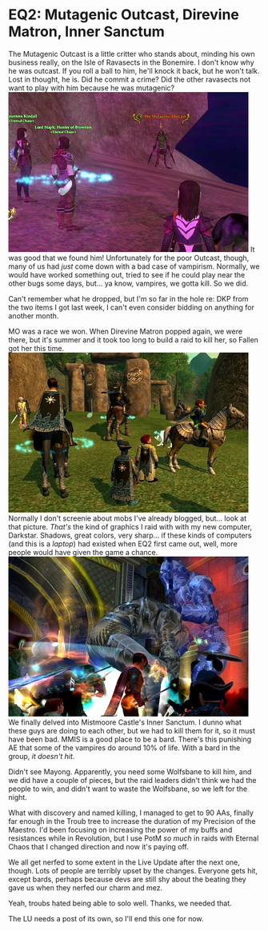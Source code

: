 # EQ2: Mutagenic Outcast, Direvine Matron, Inner Sanctum

The Mutagenic Outcast is a little critter who stands about, minding his own business really, on the Isle of Ravasects in the Bonemire. I don't know why he was outcast. If you roll a ball to him, he'll knock it back, but he won't talk. Lost in thought, he is. Did he commit a crime? Did the other ravasects not want to play with him because he was mutagenic?
![eq2_000004.jpg](../uploads/2007/06/eq2_000004.jpg)
It was good that we found him! Unfortunately for the poor Outcast, though, many of us had *just* come down with a bad case of vampirism. Normally, we would have worked something out, tried to see if he could play near the other bugs some days, but... ya know, vampires, we gotta kill. So we did.

Can't remember what he dropped, but I'm so far in the hole re: DKP from the two items I got last week, I can't even consider bidding on anything for another month.

MO was a race we won. When Direvine Matron popped again, we were there, but it's summer and it took too long to build a raid to kill her, so Fallen got her this time.
![eq2_000007.jpg](../uploads/2007/06/eq2_000007.jpg)
Normally I don't screenie about mobs I've already blogged, but... look at that picture. *That's* the kind of graphics I raid with with my new computer, Darkstar. Shadows, great colors, very sharp... if these kinds of computers (and this is a *laptop*) had existed when EQ2 first came out, well, more people would have given the game a chance.
![eq2_000009.jpg](../uploads/2007/06/eq2_000009.jpg)
We finally delved into Mistmoore Castle's Inner Sanctum. I dunno what these guys are doing to each other, but we had to kill them for it, so it must have been bad. MMIS is a good place to be a bard. There's this punishing AE that some of the vampires do around 10% of life. With a bard in the group, *it doesn't hit*.

Didn't see Mayong. Apparently, you need some Wolfsbane to kill him, and we did have a couple of pieces, but the raid leaders didn't think we had the people to win, and didn't want to waste the Wolfsbane, so we left for the night.

What with discovery and named killing, I managed to get to 90 AAs, finally far enough in the Troub tree to increase the duration of my Precision of the Maestro. I'd been focusing on increasing the power of my buffs and resistances while in Revolution, but I use PotM *so much* in raids with Eternal Chaos that I changed direction and now it's paying off.

We all get nerfed to some extent in the Live Update after the next one, though. Lots of people are terribly upset by the changes. Everyone gets hit, except bards, perhaps because devs are still shy about the beating they gave us when they nerfed our charm and mez.

Yeah, troubs hated being able to solo well. Thanks, we needed that.

The LU needs a post of its own, so I'll end this one for now.
